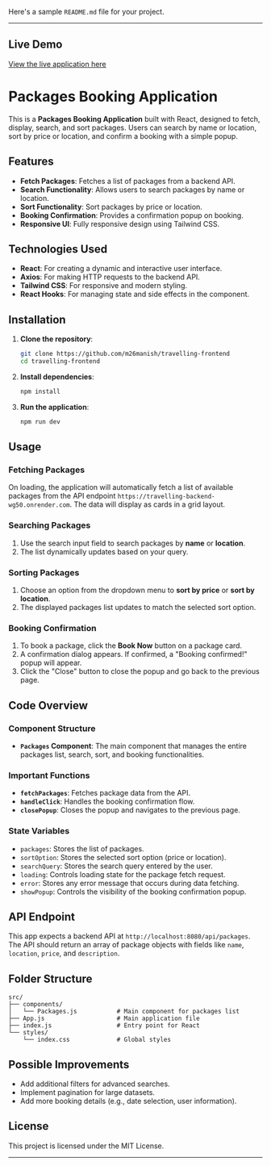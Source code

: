 Here's a sample `README.md` file for your project.

---

## Live Demo

[View the live application here](your-deployment-link)

# Packages Booking Application

This is a **Packages Booking Application** built with React, designed to fetch, display, search, and sort packages. Users can search by name or location, sort by price or location, and confirm a booking with a simple popup.

## Features

- **Fetch Packages**: Fetches a list of packages from a backend API.
- **Search Functionality**: Allows users to search packages by name or location.
- **Sort Functionality**: Sort packages by price or location.
- **Booking Confirmation**: Provides a confirmation popup on booking.
- **Responsive UI**: Fully responsive design using Tailwind CSS.

## Technologies Used

- **React**: For creating a dynamic and interactive user interface.
- **Axios**: For making HTTP requests to the backend API.
- **Tailwind CSS**: For responsive and modern styling.
- **React Hooks**: For managing state and side effects in the component.

## Installation

1. **Clone the repository**:

   ```bash
   git clone https://github.com/m26manish/travelling-frontend
   cd travelling-frontend
   ```

2. **Install dependencies**:

   ```bash
   npm install
   ```

3. **Run the application**:

   ```bash
   npm run dev
   ```

## Usage

### Fetching Packages

On loading, the application will automatically fetch a list of available packages from the API endpoint `https://travelling-backend-wg50.onrender.com`. The data will display as cards in a grid layout.

### Searching Packages

1. Use the search input field to search packages by **name** or **location**.
2. The list dynamically updates based on your query.

### Sorting Packages

1. Choose an option from the dropdown menu to **sort by price** or **sort by location**.
2. The displayed packages list updates to match the selected sort option.

### Booking Confirmation

1. To book a package, click the **Book Now** button on a package card.
2. A confirmation dialog appears. If confirmed, a "Booking confirmed!" popup will appear.
3. Click the "Close" button to close the popup and go back to the previous page.

## Code Overview

### Component Structure

- **`Packages` Component**: The main component that manages the entire packages list, search, sort, and booking functionalities.

### Important Functions

- **`fetchPackages`**: Fetches package data from the API.
- **`handleClick`**: Handles the booking confirmation flow.
- **`closePopup`**: Closes the popup and navigates to the previous page.

### State Variables

- `packages`: Stores the list of packages.
- `sortOption`: Stores the selected sort option (price or location).
- `searchQuery`: Stores the search query entered by the user.
- `loading`: Controls loading state for the package fetch request.
- `error`: Stores any error message that occurs during data fetching.
- `showPopup`: Controls the visibility of the booking confirmation popup.

## API Endpoint

This app expects a backend API at `http://localhost:8080/api/packages`. The API should return an array of package objects with fields like `name`, `location`, `price`, and `description`.

## Folder Structure

```
src/
├── components/
│   └── Packages.js           # Main component for packages list
├── App.js                    # Main application file
├── index.js                  # Entry point for React
└── styles/
    └── index.css             # Global styles
```

## Possible Improvements

- Add additional filters for advanced searches.
- Implement pagination for large datasets.
- Add more booking details (e.g., date selection, user information).

## License

This project is licensed under the MIT License.

---
